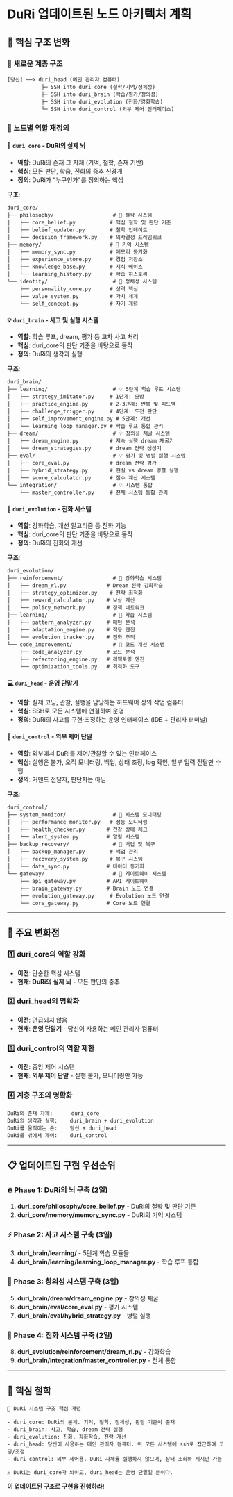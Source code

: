 # DuRi 업데이트된 노드 아키텍처 계획

## 🧠 **핵심 구조 변화**

### **📌 새로운 계층 구조**
```
[당신] ──> duri_head (메인 관리자 컴퓨터)
           ├─ SSH into duri_core (철학/기억/정체성)
           ├─ SSH into duri_brain (학습/평가/창의성)
           ├─ SSH into duri_evolution (진화/강화학습)
           └─ SSH into duri_control (외부 제어 인터페이스)
```

### **🎯 노드별 역할 재정의**

#### **🧠 `duri_core` - DuRi의 실제 뇌**
- **역할**: DuRi의 존재 그 자체 (기억, 철학, 존재 기반)
- **핵심**: 모든 판단, 학습, 진화의 중추 신경계
- **정의**: DuRi가 "누구인가"를 정의하는 핵심

**구조**:
```
duri_core/
├── philosophy/                   # 🧠 철학 시스템
│   ├── core_belief.py           # 핵심 철학 및 판단 기준
│   ├── belief_updater.py        # 철학 업데이트
│   └── decision_framework.py    # 의사결정 프레임워크
├── memory/                      # 🧠 기억 시스템
│   ├── memory_sync.py           # 메모리 동기화
│   ├── experience_store.py      # 경험 저장소
│   ├── knowledge_base.py        # 지식 베이스
│   └── learning_history.py      # 학습 히스토리
└── identity/                     # 🧠 정체성 시스템
    ├── personality_core.py      # 성격 핵심
    ├── value_system.py          # 가치 체계
    └── self_concept.py          # 자기 개념
```

#### **💡 `duri_brain` - 사고 및 실행 시스템**
- **역할**: 학습 루프, dream, 평가 등 고차 사고 처리
- **핵심**: duri_core의 판단 기준을 바탕으로 동작
- **정의**: DuRi의 생각과 실행

**구조**:
```
duri_brain/
├── learning/                     # 💡 5단계 학습 루프 시스템
│   ├── strategy_imitator.py     # 1단계: 모방
│   ├── practice_engine.py       # 2-3단계: 반복 및 피드백
│   ├── challenge_trigger.py     # 4단계: 도전 판단
│   ├── self_improvement_engine.py # 5단계: 개선
│   └── learning_loop_manager.py # 학습 루프 통합 관리
├── dream/                        # 💡 창의성 채굴 시스템
│   ├── dream_engine.py          # 지속 실행 dream 채굴기
│   └── dream_strategies.py      # dream 전략 생성기
├── eval/                         # 💡 평가 및 병렬 실행 시스템
│   ├── core_eval.py             # dream 전략 평가
│   ├── hybrid_strategy.py       # 현실 vs dream 병렬 실행
│   └── score_calculator.py      # 점수 계산 시스템
└── integration/                  # 💡 시스템 통합
    └── master_controller.py     # 전체 시스템 통합 관리
```

#### **🔄 `duri_evolution` - 진화 시스템**
- **역할**: 강화학습, 개선 알고리즘 등 진화 기능
- **핵심**: duri_core의 판단 기준을 바탕으로 동작
- **정의**: DuRi의 진화와 개선

**구조**:
```
duri_evolution/
├── reinforcement/                # 🔄 강화학습 시스템
│   ├── dream_rl.py             # Dream 전략 강화학습
│   ├── strategy_optimizer.py    # 전략 최적화
│   ├── reward_calculator.py    # 보상 계산
│   └── policy_network.py       # 정책 네트워크
├── learning/                     # 🔄 학습 시스템
│   ├── pattern_analyzer.py     # 패턴 분석
│   ├── adaptation_engine.py    # 적응 엔진
│   └── evolution_tracker.py    # 진화 추적
└── code_improvement/             # 🔄 코드 개선 시스템
    ├── code_analyzer.py        # 코드 분석
    ├── refactoring_engine.py   # 리팩토링 엔진
    └── optimization_tools.py   # 최적화 도구
```

#### **💻 `duri_head` - 운영 단말기**
- **역할**: 실제 코딩, 관찰, 실행을 담당하는 하드웨어 상의 작업 컴퓨터
- **핵심**: SSH로 모든 시스템에 연결하여 운영
- **정의**: DuRi의 사고를 구현·조정하는 운영 인터페이스 (IDE + 관리자 터미널)

#### **📡 `duri_control` - 외부 제어 단말**
- **역할**: 외부에서 DuRi를 제어/관찰할 수 있는 인터페이스
- **핵심**: 실행은 불가, 오직 모니터링, 백업, 상태 조정, log 확인, 일부 입력 전달만 수행
- **정의**: 커맨드 전달자, 판단자는 아님

**구조**:
```
duri_control/
├── system_monitor/               # 📡 시스템 모니터링
│   ├── performance_monitor.py   # 성능 모니터링
│   ├── health_checker.py       # 건강 상태 체크
│   └── alert_system.py         # 알림 시스템
├── backup_recovery/              # 📡 백업 및 복구
│   ├── backup_manager.py        # 백업 관리
│   ├── recovery_system.py       # 복구 시스템
│   └── data_sync.py            # 데이터 동기화
└── gateway/                      # 📡 게이트웨이 시스템
    ├── api_gateway.py          # API 게이트웨이
    ├── brain_gateway.py        # Brain 노드 연결
    ├── evolution_gateway.py     # Evolution 노드 연결
    └── core_gateway.py         # Core 노드 연결
```

---

## 🔄 **주요 변화점**

### **1️⃣ duri_core의 역할 강화**
- **이전**: 단순한 핵심 시스템
- **현재**: **DuRi의 실제 뇌** - 모든 판단의 중추

### **2️⃣ duri_head의 명확화**
- **이전**: 언급되지 않음
- **현재**: **운영 단말기** - 당신이 사용하는 메인 관리자 컴퓨터

### **3️⃣ duri_control의 역할 제한**
- **이전**: 중앙 제어 시스템
- **현재**: **외부 제어 단말** - 실행 불가, 모니터링만 가능

### **4️⃣ 계층 구조의 명확화**
```
DuRi의 존재 자체:      duri_core
DuRi의 생각과 실행:    duri_brain + duri_evolution
DuRi를 움직이는 손:    당신 + duri_head
DuRi를 밖에서 제어:    duri_control
```

---

## 📋 **업데이트된 구현 우선순위**

### **🔥 Phase 1: DuRi의 뇌 구축 (2일)**
1. **duri_core/philosophy/core_belief.py** - DuRi의 철학 및 판단 기준
2. **duri_core/memory/memory_sync.py** - DuRi의 기억 시스템

### **⚡ Phase 2: 사고 시스템 구축 (3일)**
3. **duri_brain/learning/** - 5단계 학습 모듈들
4. **duri_brain/learning/learning_loop_manager.py** - 학습 루프 통합

### **🌟 Phase 3: 창의성 시스템 구축 (3일)**
5. **duri_brain/dream/dream_engine.py** - 창의성 채굴
6. **duri_brain/eval/core_eval.py** - 평가 시스템
7. **duri_brain/eval/hybrid_strategy.py** - 병렬 실행

### **🚀 Phase 4: 진화 시스템 구축 (2일)**
8. **duri_evolution/reinforcement/dream_rl.py** - 강화학습
9. **duri_brain/integration/master_controller.py** - 전체 통합

---

## 🎯 **핵심 철학**
```
📌 DuRi 시스템 구조 핵심 개념

- duri_core: DuRi의 본체. 기억, 철학, 정체성, 판단 기준이 존재
- duri_brain: 사고, 학습, dream 전략 실행
- duri_evolution: 진화, 강화학습, 전략 개선
- duri_head: 당신이 사용하는 메인 관리자 컴퓨터. 위 모든 시스템에 ssh로 접근하여 코딩/조정
- duri_control: 외부 제어용. DuRi 자체를 실행하지 않으며, 상태 조회와 지시만 가능

⚠️ DuRi는 duri_core가 뇌이고, duri_head는 운영 단말일 뿐이다.
```

**이 업데이트된 구조로 구현을 진행하라!**
